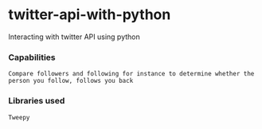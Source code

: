 # twitter-api-with-python
Interacting with twitter API using python

### Capabilities
```
Compare followers and following for instance to determine whether the person you follow, follows you back
```

### Libraries used
```
Tweepy
```